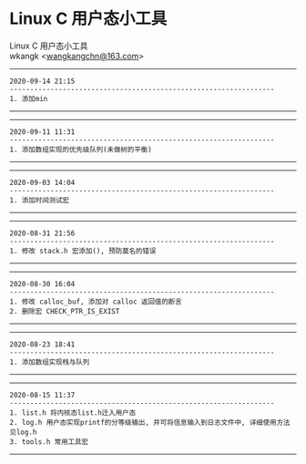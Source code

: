 # Linux C 用户态小工具
Linux C 用户态小工具  
wkangk <<wangkangchn@163.com>>  

  
*********************************************************************  
    2020-09-14 21:15  
    -----------------------------------------------------------------  
    1. 添加min    
*********************************************************************  
   
*********************************************************************  
    2020-09-11 11:31  
    -----------------------------------------------------------------  
    1. 添加数组实现的优先级队列(未做树的平衡)  
*********************************************************************  
    
*********************************************************************  
    2020-09-03 14:04  
    -----------------------------------------------------------------  
    1. 添加时间测试宏     
*********************************************************************  

*********************************************************************   
    2020-08-31 21:56
    -----------------------------------------------------------------   
    1. 修改 stack.h 宏添加(), 预防莫名的错误    
*********************************************************************  

*********************************************************************   
    2020-08-30 16:04  
    -----------------------------------------------------------------   
    1. 修改 calloc_buf, 添加对 calloc 返回值的断言  
    2. 删除宏 CHECK_PTR_IS_EXIST  
*********************************************************************  

*********************************************************************   
    2020-08-23 18:41  
    -----------------------------------------------------------------   
    1. 添加数组实现栈与队列  
*********************************************************************  

*********************************************************************   
    2020-08-15 11:37  
    -----------------------------------------------------------------   
    1. list.h 将内核态list.h迁入用户态  
    2. log.h 用户态实现printf的分等级输出, 并可将信息输入到日志文件中, 详细使用方法见log.h  
    3. tools.h 常用工具宏    
*********************************************************************